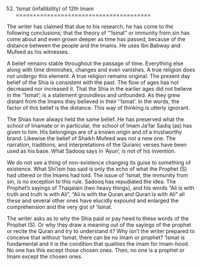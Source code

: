 52. ‘Ismat (infallibility) of 12th Imam
=======================================

The writer has claimed that due to his research, he has come to the
following conclusions; that the theory of “‘Ismat” or immunity from sin
has come about and even grown deeper as time has passed, because of the
distance between the people and the Imams. He uses Ibn Babway and Mufeed
as his witnesses.

A belief remains stable throughout the passage of time. Everything else
along with time diminishes, changes and even vanishes. A true religion
does not undergo this element. A true religion remains original. The
present day belief of the Shia is consistent with the past. The flow of
ages has not decreased nor increased it. That the Shia in the earlier
ages did not believe in the ‘‘Ismat’; is a statement groundless and
unfounded. As they grew distant from the Imams they believed in their
‘‘Ismat’. In the words, the factor of this belief is the distance. This
way of thinking is utterly ignorant.

The Shias have always held the same belief. He has preserved what the
school of Imamate or in particular, the school of Imam Ja’far Sadiq (as)
has given to him. His belongings are of a known origin and of a
trustworthy brand. Likewise the belief of Shaikh Mufeed was not a new
one. The narration, traditions, and interpretations of the Quranic
verses have been used as his base. What Sadooq says in ‘Ayun’, is not of
his invention.

We do not see a thing of non-existence changing its guise to something
of existence. What Shi’ism has said is only the echo of what the Prophet
(S) had uttered or the Imams had told. The issue of ‘Ismat, the immunity
from sin, is no exception to this rule. Sadooq has repudiated the idea.
The Prophet’s sayings of Thaqalain (two heavy things), and his words
“Ali is with truth and truth is with Ali”, “Ali is with the Quran and
Quran is with Ali” all these and several other ones have elucidly
expound and enlarged the comprehension and the very gist of ‘Ismat.

The writer asks as to why the Shia paid or pay heed to these words of
the Prophet (S). Or why they draw a meaning out of the sayings of the
prophet or recite the Quran and try to understand it? Why isn’t the
writer prepared to conceive that without ‘Ismat, there can be no Imam or
prophet? ‘Ismat is fundamental and it is the condition that qualities
the imam for Imam-hood. No one has this except those chosen ones. Then,
no one is a prophet or Imam except the chosen ones.



